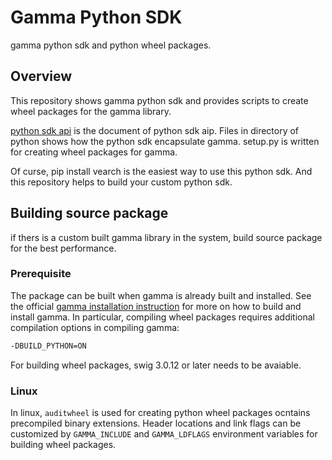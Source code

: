 # Gamma Python SDK

gamma python sdk and python wheel packages.

## Overview

This repository shows gamma python sdk and provides scripts to create wheel
packages for the gamma library.

[python sdk api](./docs/APIPythonSDK.md) is the document of python sdk aip.
Files in directory of python shows how the python sdk encapsulate gamma.
setup.py is written for creating wheel packages for gamma.

Of curse, pip install vearch is the easiest way to use this python sdk. And
this repository helps to build your custom python sdk.

## Building source package

if thers is a custom built gamma library in the system, build source package
for the best performance.

### Prerequisite

The package can be built when gamma is already built and installed.
See the official [gamma installation
instruction](https://coding.jd.com/vearch/gamma/blob/master/README.md) for more
on how to build and install gamma. In particular, compiling wheel packages
requires additional compilation options in compiling gamma:
```bash
-DBUILD_PYTHON=ON
```

For building wheel packages, swig 3.0.12 or later needs to be avaiable.

### Linux

In linux, `auditwheel` is used for creating python wheel packages ocntains
precompiled binary extensions.
Header locations and link flags can be customized by `GAMMA_INCLUDE` and
`GAMMA_LDFLAGS` environment variables for building wheel packages.
